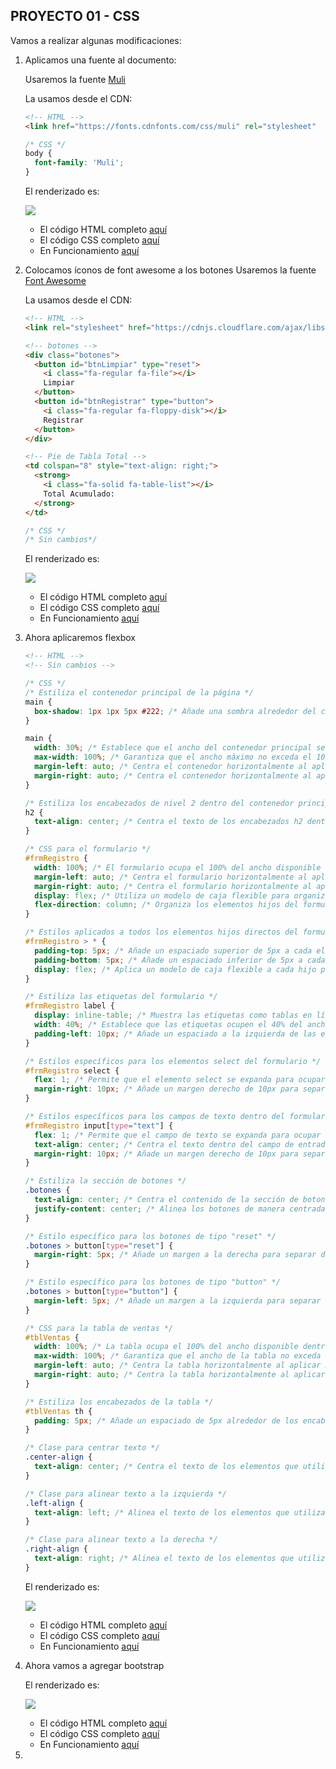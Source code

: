 ##  PROYECTO 01 - CSS

Vamos a realizar algunas modificaciones:

1.  Aplicamos una fuente al documento:

    Usaremos la fuente [Muli](https://www.fontsquirrel.com/fonts/muli)

    La usamos desde el CDN:

    ```html
    <!-- HTML -->
    <link href="https://fonts.cdnfonts.com/css/muli" rel="stylesheet"
    ```
    ```css
    /* CSS */
    body {
      font-family: 'Muli';
    }
    ```

    El renderizado es:

    ![](images/2024-09-19-20-24-33.png)

    * El código HTML completo [aquí](projects/v2/index.code.md)
    * El código CSS completo [aquí](projects/v2/index.css.code.md)
    * En Funcionamiento [aquí](projects/v2/index.html)

2.  Colocamos íconos de font awesome a los botones
    Usaremos la fuente [Font Awesome](https://fontawesome.com/v6)

    La usamos desde el CDN:

    ```html
    <!-- HTML -->
    <link rel="stylesheet" href="https://cdnjs.cloudflare.com/ajax/libs/font-awesome/6.6.0/css/all.min.css" />
    
    <!-- botones -->
    <div class="botones">
      <button id="btnLimpiar" type="reset">
        <i class="fa-regular fa-file"></i>
        Limpiar
      </button>
      <button id="btnRegistrar" type="button">
        <i class="fa-regular fa-floppy-disk"></i>
        Registrar
      </button>
    </div>

    <!-- Pie de Tabla Total -->
    <td colspan="8" style="text-align: right;">
      <strong>
        <i class="fa-solid fa-table-list"></i>
        Total Acumulado:
      </strong>
    </td>
    ```
    ```css
    /* CSS */
    /* Sin cambios*/
    ```

    El renderizado es:
    
    ![](images/2024-09-19-20-24-07.png)

    * El código HTML completo [aquí](projects/v3/index.code.md)
    * El código CSS completo [aquí](projects/v3/index.css.code.md)
    * En Funcionamiento [aquí](projects/v3/index.html)

3.  Ahora aplicaremos flexbox
    ```html
    <!-- HTML -->
    <!-- Sin cambios -->
    ```
    ```css
    /* CSS */
    /* Estiliza el contenedor principal de la página */
    main {
      box-shadow: 1px 1px 5px #222; /* Añade una sombra alrededor del contenedor con un desplazamiento leve y un desenfoque ligero para darle profundidad */
    }

    main {
      width: 30%; /* Establece que el ancho del contenedor principal sea el 30% del ancho disponible */
      max-width: 100%; /* Garantiza que el ancho máximo no exceda el 100% del espacio disponible, evitando desbordes */
      margin-left: auto; /* Centra el contenedor horizontalmente al aplicar márgenes automáticos */
      margin-right: auto; /* Centra el contenedor horizontalmente al aplicar márgenes automáticos */
    }

    /* Estiliza los encabezados de nivel 2 dentro del contenedor principal */
    h2 {
      text-align: center; /* Centra el texto de los encabezados h2 dentro de su contenedor */
    }

    /* CSS para el formulario */
    #frmRegistro {
      width: 100%; /* El formulario ocupa el 100% del ancho disponible de su contenedor */
      margin-left: auto; /* Centra el formulario horizontalmente al aplicar márgenes automáticos */
      margin-right: auto; /* Centra el formulario horizontalmente al aplicar márgenes automáticos */
      display: flex; /* Utiliza un modelo de caja flexible para organizar los elementos hijos */
      flex-direction: column; /* Organiza los elementos hijos del formulario en una columna vertical */
    }

    /* Estilos aplicados a todos los elementos hijos directos del formulario */
    #frmRegistro > * {
      padding-top: 5px; /* Añade un espaciado superior de 5px a cada elemento */
      padding-bottom: 5px; /* Añade un espaciado inferior de 5px a cada elemento */
      display: flex; /* Aplica un modelo de caja flexible a cada hijo para alinearlos correctamente */
    }

    /* Estiliza las etiquetas del formulario */
    #frmRegistro label {
      display: inline-table; /* Muestra las etiquetas como tablas en línea, lo que facilita la alineación de texto */
      width: 40%; /* Establece que las etiquetas ocupen el 40% del ancho disponible dentro del formulario */
      padding-left: 10px; /* Añade un espaciado a la izquierda de las etiquetas para separarlas del contenido */
    }

    /* Estilos específicos para los elementos select del formulario */
    #frmRegistro select {
      flex: 1; /* Permite que el elemento select se expanda para ocupar el espacio disponible */
      margin-right: 10px; /* Añade un margen derecho de 10px para separar del siguiente elemento */
    }

    /* Estilos específicos para los campos de texto dentro del formulario */
    #frmRegistro input[type="text"] {
      flex: 1; /* Permite que el campo de texto se expanda para ocupar el espacio disponible */
      text-align: center; /* Centra el texto dentro del campo de entrada */
      margin-right: 10px; /* Añade un margen derecho de 10px para separar del siguiente elemento */
    }

    /* Estiliza la sección de botones */
    .botones {
      text-align: center; /* Centra el contenido de la sección de botones */
      justify-content: center; /* Alinea los botones de manera centrada usando Flexbox */
    }

    /* Estilo específico para los botones de tipo "reset" */
    .botones > button[type="reset"] {
      margin-right: 5px; /* Añade un margen a la derecha para separar del siguiente botón */
    }

    /* Estilo específico para los botones de tipo "button" */
    .botones > button[type="button"] {
      margin-left: 5px; /* Añade un margen a la izquierda para separar del botón anterior */
    }

    /* CSS para la tabla de ventas */
    #tblVentas {
      width: 100%; /* La tabla ocupa el 100% del ancho disponible dentro de su contenedor */
      max-width: 100%; /* Garantiza que el ancho de la tabla no exceda el 100% del espacio disponible */
      margin-left: auto; /* Centra la tabla horizontalmente al aplicar márgenes automáticos */
      margin-right: auto; /* Centra la tabla horizontalmente al aplicar márgenes automáticos */
    }

    /* Estiliza los encabezados de la tabla */
    #tblVentas th {
      padding: 5px; /* Añade un espaciado de 5px alrededor de los encabezados de la tabla para mejorar la legibilidad */
    }

    /* Clase para centrar texto */
    .center-align {
      text-align: center; /* Centra el texto de los elementos que utilizan esta clase */
    }

    /* Clase para alinear texto a la izquierda */
    .left-align {
      text-align: left; /* Alinea el texto de los elementos que utilizan esta clase a la izquierda */
    }

    /* Clase para alinear texto a la derecha */
    .right-align {
      text-align: right; /* Alinea el texto de los elementos que utilizan esta clase a la derecha */
    }

    ```

    El renderizado es:
    
    ![](images/2024-09-19-20-58-44.png)

    * El código HTML completo [aquí](projects/v4/index.code.md)
    * El código CSS completo [aquí](projects/v4/index.css.code.md)
    * En Funcionamiento [aquí](projects/v4/index.html)
  
4.  Ahora vamos a agregar bootstrap
    
    El renderizado es:
    
    ![](images/2024-09-20-05-02-44.png)    

    <!-- ![](images/2024-09-20-04-50-49.png) -->

    * El código HTML completo [aquí](projects/v5/index.code.md)
    * El código CSS completo [aquí](projects/v5/index.css.code.md)
    * En Funcionamiento [aquí](projects/v5/index.html)
    
5.  